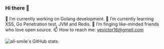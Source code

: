 ### Hi there 👋
🔭 I’m currently working on Golang development.
<rd>
🌱 I’m currently learning XSS, Go Penetration test, JVM and Redis.
<rd>
👯 I’m finging like-minded friends who love open source.
<rd>
📫 How to reach me: yevictor16@gmeil.com

![all-smile's GitHub stats](https://github-readme-stats.vercel.app/api?username=Benaso&show_icons=true&theme=tokyonight)



<!--
**Benaso/Benaso** is a ✨ _special_ ✨ repository because its `README.md` (this file) appears on your GitHub profile.

Here are some ideas to get you started:

- 🔭 I’m currently working on ...
- 🌱 I’m currently learning ...
- 👯 I’m looking to collaborate on ...
- 🤔 I’m looking for help with ...
- 💬 Ask me about ...
- 📫 How to reach me: ...
- 😄 Pronouns: ...
- ⚡ Fun fact: ...
-->
